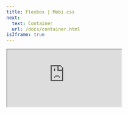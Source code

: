 ```yaml
---
title: Flexbox | Mobi.css
next:
  text: Container
  url: /docs/container.html
isIframe: true
---
```


<iframe src="https://mobi-css.github.io/mobi-plugin-flexbox/" class="site-iframe unit"></iframe>
